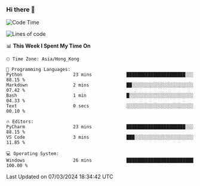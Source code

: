 ### Hi there 👋

<!--
**RoiexLee/RoiexLee** is a ✨ _special_ ✨ repository because its `README.md` (this file) appears on your GitHub profile.

Here are some ideas to get you started:

- 🔭 I’m currently working on ...
- 🌱 I’m currently learning ...
- 👯 I’m looking to collaborate on ...
- 🤔 I’m looking for help with ...
- 💬 Ask me about ...
- 📫 How to reach me: ...
- 😄 Pronouns: ...
- ⚡ Fun fact: ...
-->

<!--START_SECTION:waka-->
![Code Time](http://img.shields.io/badge/Code%20Time-478%20hrs%2047%20mins-blue)

![Lines of code](https://img.shields.io/badge/From%20Hello%20World%20I%27ve%20Written-37.3%20thousand%20lines%20of%20code-blue)

📊 **This Week I Spent My Time On** 

```text
🕑︎ Time Zone: Asia/Hong_Kong

💬 Programming Languages: 
Python                   23 mins             ██████████████████████░░░   88.15 % 
Markdown                 2 mins              ██░░░░░░░░░░░░░░░░░░░░░░░   07.42 % 
Bash                     1 min               █░░░░░░░░░░░░░░░░░░░░░░░░   04.33 % 
Text                     0 secs              ░░░░░░░░░░░░░░░░░░░░░░░░░   00.10 % 

🔥 Editors: 
PyCharm                  23 mins             ██████████████████████░░░   88.15 % 
VS Code                  3 mins              ███░░░░░░░░░░░░░░░░░░░░░░   11.85 % 

💻 Operating System: 
Windows                  26 mins             █████████████████████████   100.00 % 
```


 Last Updated on 07/03/2024 18:34:42 UTC
<!--END_SECTION:waka-->
